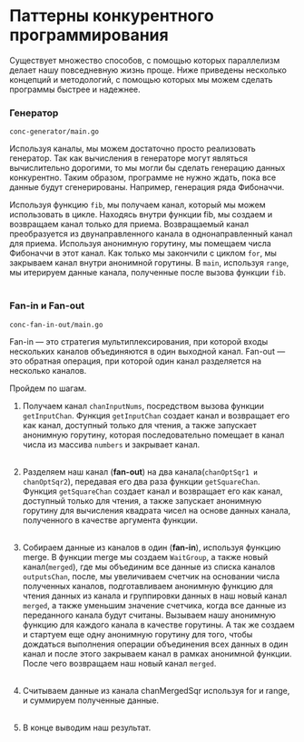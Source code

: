 # Паттерны конкурентного программирования

Существует множество способов, с помощью которых параллелизм делает нашу
повседневную жизнь проще. Ниже приведены несколько концепций и методологий, 
с помощью которых мы можем сделать программы быстрее и надежнее. <br>

### Генератор

`conc-generator/main.go`

Используя каналы, мы можем достаточно просто реализовать генератор. Так как 
вычисления в генераторе могут являться вычислительно дорогими, то мы могли бы 
сделать генерацию данных конкурентно. Таким образом, программе не нужно ждать, 
пока все данные будут сгенерированы. Например, генерация ряда Фибоначчи.

Используя функцию `fib`, мы получаем канал, который мы можем использовать в цикле. 
Находясь внутри функции fib, мы создаем и возвращаем канал только для приема. 
Возвращаемый канал преобразуется из двунаправленного канала в однонаправленный канал 
для приема. Используя анонимную горутину, мы помещаем числа Фибоначчи в этот канал. 
Как только мы закончили с циклом `for`, мы закрываем канал внутри анонимной горутины. 
В `main`, используя `range`, мы итерируем данные канала, полученные после вызова функции `fib`. <br> <br>


### Fan-in и Fan-out

`conc-fan-in-out/main.go`

Fan-in — это стратегия мультиплексирования, при которой входы нескольких каналов 
объединяются в один выходной канал. Fan-out — это обратная операция, при которой 
один канал разделяется на несколько каналов.

Пройдем по шагам.


1. Получаем канал `chanInputNums`, посредством вызова функции `getInputChan`. 
Функция `getInputChan` создает канал и возвращает его как канал, доступный только 
для чтения, а также запускает анонимную горутину, которая последовательно помещает 
в канал числа из массива `numbers` и закрывает канал. <br> <br>

2. Разделяем наш канал (**fan-out**) 
на два канала(`chanOptSqr1 и chanOptSqr2`), передавая его два раза функции `getSquareChan`. 
Функция `getSquareChan` создает канал и возвращает его как канал, доступный только для чтения, 
а также запускает анонимную горутину для вычисления квадрата чисел на основе данных канала, 
полученного в качестве аргумента функции. <br> <br>

3. Собираем данные из каналов в один (**fan-in**), используя функцию merge. В функции merge мы создаем `WaitGroup`, 
а также новый канал(`merged`), где мы объединим все данные из списка каналов `outputsChan`, после, мы увеличиваем 
счетчик на основании числа полученных каналов, подготавливаем анонимную функцию для чтения данных из канала и 
группировки данных в наш новый канал `merged`, а также уменьшим значение счетчика, когда все данные из переданного 
канала будут считаны. Вызываем нашу анонимную функцию для каждого канала в качестве горутины. А так же создаем и 
стартуем еще одну анонимную горутину для того, чтобы дождаться выполнения операции объединения всех данных в один канал 
и после этого закрываем канал в рамках анонимной функции. После чего возвращаем наш новый канал `merged`. <br> <br>

4. Считываем данные из канала chanMergedSqr используя for и range, и суммируем полученные данные. <br> <br>

5. В конце выводим наш результат.